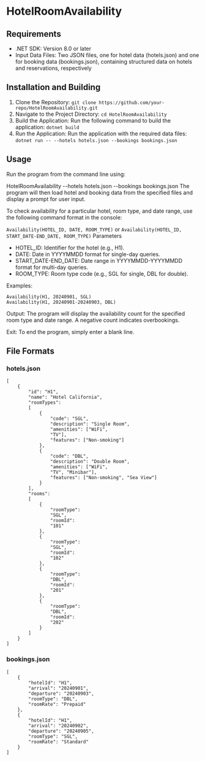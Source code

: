 # HotelRoomAvailability

## Requirements
- .NET SDK: Version 8.0 or later
- Input Data Files: Two JSON files, one for hotel data (hotels.json) and one for booking data (bookings.json), containing structured data on hotels and reservations, respectively

## Installation and Building
1. Clone the Repository:
`git clone https://github.com/your-repo/HotelRoomAvailability.git`
2. Navigate to the Project Directory:
`cd HotelRoomAvailability`
3. Build the Application: Run the following command to build the application:
`dotnet build`
4. Run the Application: Run the application with the required data files:
`dotnet run -- --hotels hotels.json --bookings bookings.json`



## Usage
Run the program from the command line using:

HotelRoomAvailability --hotels hotels.json --bookings bookings.json
The program will then load hotel and booking data from the specified files and display a prompt for user input.

To check availability for a particular hotel, room type, and date range, use the following command format in the console:

`Availability(HOTEL_ID, DATE, ROOM_TYPE)`
or
`Availability(HOTEL_ID, START_DATE-END_DATE, ROOM_TYPE)`
Parameters
- HOTEL_ID: Identifier for the hotel (e.g., H1).
- DATE: Date in YYYYMMDD format for single-day queries.
- START_DATE-END_DATE: Date range in YYYYMMDD-YYYYMMDD format for multi-day queries.
- ROOM_TYPE: Room type code (e.g., SGL for single, DBL for double).

Examples:
```
Availability(H1, 20240901, SGL)
Availability(H1, 20240901-20240903, DBL)
```

Output: The program will display the availability count for the specified room type and date range. A negative count indicates overbookings.

Exit: To end the program, simply enter a blank line.


## File Formats

### hotels.json
```
[ 
    {        
        "id": "H1", 
        "name": "Hotel California",
        "roomTypes":
        [ 
            { 
                "code": "SGL",  
                "description": "Single Room",
                "amenities": ["WiFi",
                "TV"],
                "features": ["Non-smoking"]
            },
            { 
                "code": "DBL", 
                "description": "Double Room",
                "amenities": ["WiFi",
                "TV", "Minibar"],
                "features": ["Non-smoking", "Sea View"]
            }
        ],
        "rooms": 
        [           
            {    
                "roomType":
                "SGL",    
                "roomId":
                "101"  
            },  
            {      
                "roomType":
                "SGL",    
                "roomId":
                "102" 
            },
            {     
                "roomType":
                "DBL",      
                "roomId":
                "201"   
            },    
            {         
                "roomType":
                "DBL",        
                "roomId":
                "202"  
            }
        ]
    } 
] 
```

### bookings.json
```
[
    {
        "hotelId": "H1",
        "arrival": "20240901",
        "departure": "20240903",
        "roomType": "DBL",
        "roomRate": "Prepaid"
    },
    {
        "hotelId": "H1",
        "arrival": "20240902",
        "departure": "20240905",
        "roomType": "SGL",
        "roomRate": "Standard"
    }
] 
```
